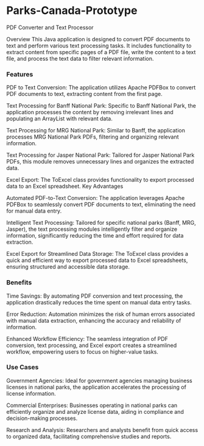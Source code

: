 # Parks-Canada-Prototype

PDF Converter and Text Processor

Overview
This Java application is designed to convert PDF documents to text and perform various text processing tasks. It includes functionality to extract content from specific pages of a PDF file, write the content to a text file, and process the text data to filter relevant information.

### Features
PDF to Text Conversion: The application utilizes Apache PDFBox to convert PDF documents to text, extracting content from the first page.

Text Processing for Banff National Park: Specific to Banff National Park, the application processes the content by removing irrelevant lines and populating an ArrayList with relevant data.

Text Processing for MRG National Park: Similar to Banff, the application processes MRG National Park PDFs, filtering and organizing relevant information.

Text Processing for Jasper National Park: Tailored for Jasper National Park PDFs, this module removes unnecessary lines and organizes the extracted data.

Excel Export: The ToExcel class provides functionality to export processed data to an Excel spreadsheet.
Key Advantages

Automated PDF-to-Text Conversion: The application leverages Apache PDFBox to seamlessly convert PDF documents to text, eliminating the need for manual data entry.

Intelligent Text Processing: Tailored for specific national parks (Banff, MRG, Jasper), the text processing modules intelligently filter and organize information, significantly reducing the time and effort required for data extraction.

Excel Export for Streamlined Data Storage: The ToExcel class provides a quick and efficient way to export processed data to Excel spreadsheets, ensuring structured and accessible data storage.

### Benefits
Time Savings: By automating PDF conversion and text processing, the application drastically reduces the time spent on manual data entry tasks.

Error Reduction: Automation minimizes the risk of human errors associated with manual data extraction, enhancing the accuracy and reliability of information.

Enhanced Workflow Efficiency: The seamless integration of PDF conversion, text processing, and Excel export creates a streamlined workflow, empowering users to focus on higher-value tasks.

### Use Cases
Government Agencies: Ideal for government agencies managing business licenses in national parks, the application accelerates the processing of license information.

Commercial Enterprises: Businesses operating in national parks can efficiently organize and analyze license data, aiding in compliance and decision-making processes.

Research and Analysis: Researchers and analysts benefit from quick access to organized data, facilitating comprehensive studies and reports.
